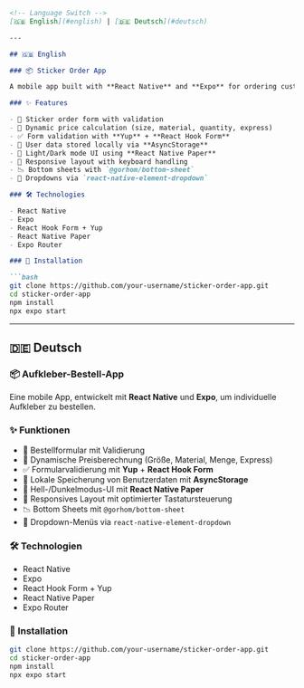 ```markdown
<!-- Language Switch -->
[🇬🇧 English](#english) | [🇩🇪 Deutsch](#deutsch)

---

## 🇬🇧 English

### 📦 Sticker Order App

A mobile app built with **React Native** and **Expo** for ordering custom stickers.

### ✨ Features

- 📄 Sticker order form with validation  
- 🔢 Dynamic price calculation (size, material, quantity, express)  
- ✅ Form validation with **Yup** + **React Hook Form**  
- 💾 User data stored locally via **AsyncStorage**  
- 🎨 Light/Dark mode UI using **React Native Paper**  
- 📱 Responsive layout with keyboard handling  
- 📉 Bottom sheets with `@gorhom/bottom-sheet`  
- 🔽 Dropdowns via `react-native-element-dropdown`  

### 🛠️ Technologies

- React Native  
- Expo  
- React Hook Form + Yup  
- React Native Paper  
- Expo Router  

### 🚀 Installation

```bash
git clone https://github.com/your-username/sticker-order-app.git
cd sticker-order-app
npm install
npx expo start
```

---

## 🇩🇪 Deutsch

### 📦 Aufkleber-Bestell-App

Eine mobile App, entwickelt mit **React Native** und **Expo**, um individuelle Aufkleber zu bestellen.

### ✨ Funktionen

- 📄 Bestellformular mit Validierung
- 🔢 Dynamische Preisberechnung (Größe, Material, Menge, Express)
- ✅ Formularvalidierung mit **Yup** + **React Hook Form**
- 💾 Lokale Speicherung von Benutzerdaten mit **AsyncStorage**
- 🎨 Hell-/Dunkelmodus-UI mit **React Native Paper**
- 📱 Responsives Layout mit optimierter Tastatursteuerung
- 📉 Bottom Sheets mit `@gorhom/bottom-sheet`
- 🔽 Dropdown-Menüs via `react-native-element-dropdown`

### 🛠️ Technologien

- React Native
- Expo
- React Hook Form + Yup
- React Native Paper
- Expo Router

### 🚀 Installation

```bash
git clone https://github.com/your-username/sticker-order-app.git
cd sticker-order-app
npm install
npx expo start
```
```
